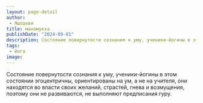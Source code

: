 ```yaml
---
layout: page-detail
author:
 - Яшодеви
title: маномукха
publishDate: "2024-09-01"
description: Состояние повернутости сознания к уму, ученики-йогины в этом состоянии эгоцентричны, ориентированы на ум, а не на учителя, они находятся во власти своих желаний, страстей, гнева и возмущения, поэтому они не развиваются, не выполняют предписания гуру.
tags:
 - йога
image: 
---
```


Состояние повернутости сознания к уму, ученики-йогины в этом состоянии эгоцентричны, ориентированы на ум, а не на учителя, они находятся во власти своих желаний, страстей, гнева и возмущения, поэтому они не развиваются, не выполняют предписания гуру.

